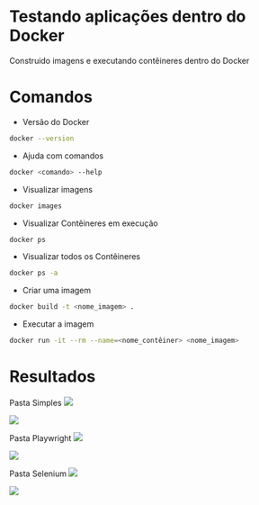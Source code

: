 # Testando aplicações dentro do Docker
Construido imagens e executando contêineres dentro do Docker

# Comandos

- Versão do Docker
```bash
docker --version
```

- Ajuda com comandos
```bash
docker <comando> --help
```

- Visualizar imagens
```bash
docker images
```

- Visualizar Contêineres em execução
```bash
docker ps
```

- Visualizar todos os Contêineres
```bash
docker ps -a
```

- Criar uma imagem
```bash
docker build -t <nome_imagem> .
``` 

- Executar a imagem
```bash
docker run -it --rm --name=<nome_contêiner> <nome_imagem>
```

# Resultados

Pasta Simples
<span>
    <img src="https://user-images.githubusercontent.com/85804895/222618387-7ea489bf-800d-4c91-85e3-6961b1221734.png">
</span>

<span>
    <img src="https://user-images.githubusercontent.com/85804895/222618477-4363487f-8f37-4b54-af3f-83f5fa9f3d7a.png">
</span>

Pasta Playwright
<span>
    <img src="https://user-images.githubusercontent.com/85804895/222929412-518af896-65a9-403d-a0c9-d5521a93fb51.png">
</span>

<span>
    <img src="https://user-images.githubusercontent.com/85804895/222929431-2e4fb765-2f46-46ff-9ff0-e35bd4499562.png">
</span>

Pasta Selenium
<span>
    <img src="https://user-images.githubusercontent.com/85804895/223288680-3b3e83da-f417-40ef-a015-aef7c1a5b21d.png">
</span>

<span>
    <img src="https://user-images.githubusercontent.com/85804895/223289907-e68d5eba-4023-48b8-bdf1-f4913f6ffdef.png">
</span>

